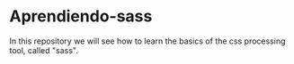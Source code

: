 # Aprendiendo-sass
In this repository we will see how to learn the basics of the css processing tool, called "sass".
